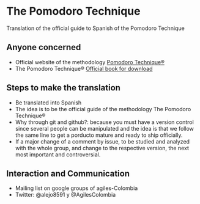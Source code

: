 The Pomodoro Technique
======================

Translation of the official guide to Spanish of the Pomodoro Technique

## Anyone concerned
* Official website of the methodology [Pomodoro Technique®](http://www.pomodorotechnique.com/) 
* The Pomodoro Technique® [Official book for download](http://www.pomodorotechnique.com/resources/ThePomodoroTechnique_v1-3.pdf)

## Steps to make the translation
* Be translated into Spanish
* The idea is to be the official guide of the methodology The Pomodoro Technique®
* Why through git and github?: because you must have a version control since several people 
  can be manipulated and the idea is that we follow the same line to get a porducto 
  mature and ready to ship officially.
* If a major change of a comment by issue, to be studied and analyzed with the whole group, 
  and change to the respective version, the next most important and controversial.

## Interaction and Communication
* Mailing list on google groups of agiles-Colombia
* Twitter: @alejo8591 y @AgilesColombia



